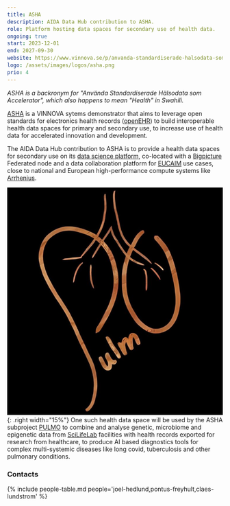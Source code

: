 ```yaml
---
title: ASHA
description: AIDA Data Hub contribution to ASHA.
role: Platform hosting data spaces for secondary use of health data.
ongoing: true
start: 2023-12-01
end: 2027-09-30
website: https://www.vinnova.se/p/anvanda-standardiserade-halsodata-som-accelerator-for-att-starka-innovation-och-framtidens-halso--och-sjukvard/
logo: /assets/images/logos/asha.png
prio: 4
---
```

*ASHA is a backronym for "Använda Standardiserade Hälsodata som Accelerator", which also happens to mean "Health" in Swahili.*

[ASHA](https://www.vinnova.se/p/anvanda-standardiserade-halsodata-som-accelerator-for-att-starka-innovation-och-framtidens-halso--och-sjukvard/)
is a VINNOVA sytems demonstrator that aims to leverage open standards for
electronics health records ([openEHR](https://openehr.org/)) to build
interoperable health data spaces for primary and secondary use, to increase use
of health data for accelerated innovation and development.

The AIDA Data Hub contribution to ASHA is to provide a health data spaces for
secondary use on its [data science platform](../../../data-science-platform),
co-located with a [Bigpicture](../bigpicture) Federated node and a data
collaboration platform for [EUCAIM](../eucaim) use cases, close to national and
European high-performance compute systems like [Arrhenius](../arrhenius).

![PULMO logo](/assets/images/logos/pulmo-logo.jpg){: .right width="15%"}
One such health data space will be used by the ASHA subproject
[PULMO](https://liu.se/forskning/forstarkning-av-immunforsvaret-for-att-forebygga-tuberkulos/pulmo)
to combine and analyse genetic, microbiome and epigenetic data from
[SciLifeLab](https://scilifelab.se) facilities with health records exported for
research from healthcare, to produce AI based diagnostics tools for complex
multi-systemic diseases like long covid, tuberculosis and other pulmonary
conditions.

### Contacts
{% include people-table.md people='joel-hedlund,pontus-freyhult,claes-lundstrom' %}
